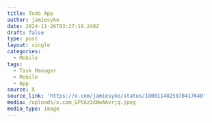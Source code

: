 ```yaml
---
title: Todo App
author: jamiesyke
date: 2024-11-26T03:27:19.248Z
draft: false
type: post
layout: single
categories:
  - Mobile
tags:
  - Task Manager
  - Mobile
  - App
source: X
source_link: 'https://x.com/jamiesyke/status/1800114825978417640'
media: /uploads/x.com_GPtAz3XWwAAvrjq.jpeg
media_type: image
---
```


